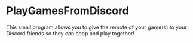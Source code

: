 # PlayGamesFromDiscord
This small program allows you to give the remote of your game(s) to your Discord friends so they can coop and play together!
